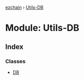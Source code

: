 [ezchain](../README.md) › [Utils-DB](utils_db.md)

# Module: Utils-DB

## Index

### Classes

* [DB](../classes/utils_db.db.md)
